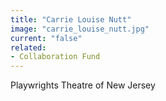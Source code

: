 ```yaml
---
title: "Carrie Louise Nutt"
image: "carrie_louise_nutt.jpg"
current: "false"
related:
- Collaboration Fund
---
```


Playwrights Theatre of New Jersey
